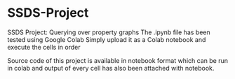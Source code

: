 # SSDS-Project
SSDS Project: Querying over property graphs
The .ipynb file has been tested using Google Colab
Simply upload it as a Colab notebook and execute the cells in order


Source code of this project is available in notebook format which can be run in colab and output of every cell has also been attached with notebook.

